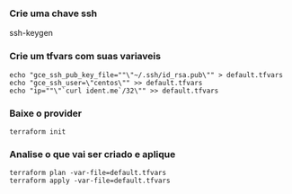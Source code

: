 ### Crie uma chave ssh

ssh-keygen

### Crie um tfvars com suas variaveis

```
echo "gce_ssh_pub_key_file=""\"~/.ssh/id_rsa.pub\"" > default.tfvars
echo "gce_ssh_user=\"centos\"" >> default.tfvars
echo "ip=""\"`curl ident.me`/32\"" >> default.tfvars
```

### Baixe o provider

```
terraform init
```

### Analise o que vai ser criado e aplique

```
terraform plan -var-file=default.tfvars
terraform apply -var-file=default.tfvars
```
